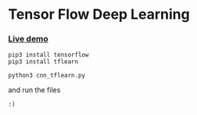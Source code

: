 # Tensor Flow Deep Learning

### [Live demo](https://youtu.be/0EExuBrn2hA)

```
pip3 install tensorflow
pip3 install tflearn

python3 cnn_tflearn.py
```

and run the files 

`:)`